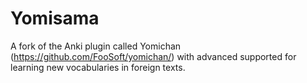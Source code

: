 # Yomisama #

A fork of the Anki plugin called Yomichan (https://github.com/FooSoft/yomichan/) with advanced supported for learning new vocabularies in foreign texts.
